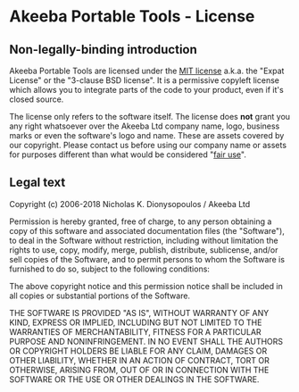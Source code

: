 # Akeeba Portable Tools - License## Non-legally-binding introductionAkeeba Portable Tools are licensed under the [MIT license](https://en.wikipedia.org/wiki/MIT_License) a.k.a. the "Expat License" or the "3-clause BSD license". It is a permissive copyleft license which allows you to integrate parts of the code to your product, even if it's closed source.The license only refers to the software itself. The license does **not** grant you any right whatsoever over the Akeeba Ltd company name, logo, business marks or even the software's logo and name. These are assets covered by our copyright. Please contact us before using our company name or assets for purposes different than what would be considered "[fair use](http://fairuse.stanford.edu/overview/fair-use/what-is-fair-use/)".## Legal textCopyright (c) 2006-2018 Nicholas K. Dionysopoulos / Akeeba LtdPermission is hereby granted, free of charge, to any person obtaining a copy of this software and associated documentation files (the "Software"), to deal in the Software without restriction, including without limitation the rights to use, copy, modify, merge, publish, distribute, sublicense, and/or sell copies of the Software, and to permit persons to whom the Software is furnished to do so, subject to the following conditions:The above copyright notice and this permission notice shall be included in all copies or substantial portions of the Software.THE SOFTWARE IS PROVIDED "AS IS", WITHOUT WARRANTY OF ANY KIND, EXPRESS OR IMPLIED, INCLUDING BUT NOT LIMITED TO THE WARRANTIES OF MERCHANTABILITY, FITNESS FOR A PARTICULAR PURPOSE AND NONINFRINGEMENT. IN NO EVENT SHALL THE AUTHORS OR COPYRIGHT HOLDERS BE LIABLE FOR ANY CLAIM, DAMAGES OR OTHER LIABILITY, WHETHER IN AN ACTION OF CONTRACT, TORT OR OTHERWISE, ARISING FROM, OUT OF OR IN CONNECTION WITH THE SOFTWARE OR THE USE OR OTHER DEALINGS IN THE SOFTWARE.